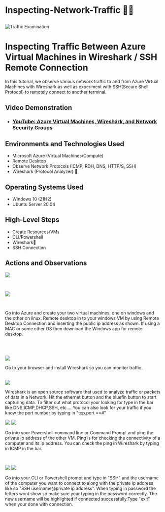 # Inspecting-Network-Traffic 🕵️‍♂️ <p align="center">
<img src="https://i.imgur.com/Ua7udoS.png" alt="Traffic Examination"/>
</p>

<h1>Inspecting Traffic Between Azure Virtual Machines in Wireshark / SSH Remote Connection</h1>
In this tutorial, we observe various network traffic to and from Azure Virtual Machines with Wireshark as well as experiment with SSH(Secure Shell Protocol) to remotely connect to another terminal. <br />


<h2>Video Demonstration</h2>

- ### [YouTube: Azure Virtual Machines, Wireshark, and Network Security Groups](https://www.youtube.com/watch?v=lb1Dw0elw0Q&list=PLR0bgGon_WTK9PHDzrlje4bqEh3p0NxxX)

<h2>Environments and Technologies Used</h2>

- Microsoft Azure (Virtual Machines/Compute)
- Remote Desktop
- Observe Network Protocols (ICMP, RDH, DNS, HTTP/S, SSH)
- Wireshark (Protocol Analyzer) 🦈

<h2>Operating Systems Used </h2>

- Windows 10 (21H2)
- Ubuntu Server 20.04

<h2>High-Level Steps</h2>

- Create Resources/VMs
- CLI/Powershell 
- Wireshark🦈
- SSH Connection

<h2>Actions and Observations</h2>

<p>
<img src="https://github.com/Klinsmannn/Inspecting-Network-Traffic/assets/146140975/ce339f10-28e2-4064-939e-9d5d5d9d27c3">
</p>
<br />
 <p>
<img src="https://github.com/Klinsmannn/Inspecting-Network-Traffic/assets/146140975/ede0c315-d49f-484e-b289-7bacab3d009b">
</p>
<br />
<p>

Go into Azure and create your two virtual machines, one on windows and the other on linux. Remote desktop in to your windows VM by using Remote Desktop Connection and inserting the public ip address as shown. If using a MAC or some other OS then download the Windows app for remote desktop.
<p>
<br /> 
 <br />
 
</p>
<img src="https://github.com/Klinsmannn/Inspecting-Network-Traffic/assets/146140975/7d56ad88-9be9-444e-9452-e72111603e80">
<P>
 
</P>
Go to your browser and install Wireshark so you can monitor traffic.
</p>
<br />

<img src="https://github.com/Klinsmannn/Inspecting-Network-Traffic/assets/146140975/cfc01424-3f5c-4f1f-93c4-c0de2b07a615">

<br />

<p>
Wireshark is an open source software that used to analyze traffic or packets of data in a Network. Hit the ethernet button and the bluefin button to start capturing data. To filter out what protocol your looking for type in the bar like DNS,ICMP,DHCP,SSH, etc.... You can also look for your traffic if you know the port number by typing in "tcp.port ==#"

<p>
</p>
 <img src="https://github.com/Klinsmannn/Inspecting-Network-Traffic/assets/146140975/65e6b494-070f-4533-9840-c1f23c765e3a">
  <img src="https://github.com/Klinsmannn/Inspecting-Network-Traffic/assets/146140975/cb8121f1-c724-4b69-8ab9-0074f3225f40">
</p>

<p>
Go into your Powershell command line or Command Prompt and ping the private ip address of the other VM. Ping is for checking the connectivity of a computer and its ip address.  You can check the ping in Wireshark by typing in ICMP in the bar.
</p>
<br />

<p>
<img src="https://github.com/Klinsmannn/Inspecting-Network-Traffic/assets/146140975/f5f6951c-0bb4-4908-b6f1-19890be5ae5b">
<img src="https://github.com/Klinsmannn/Inspecting-Network-Traffic/assets/146140975/e9310592-15f3-490f-abef-d128bb069c06">

</p>
Go into your CLI or Powershell prompt and type in "SSH" and the username of the computer you want to connect to along with the private ip address like so "SSH username@private ip address". When typing in password the letters wont show so make sure your typing in the password correctly. The new username will be highlighted if connected successfully.Type "exit" when your done with connection.
<p>
</p>
<br />
